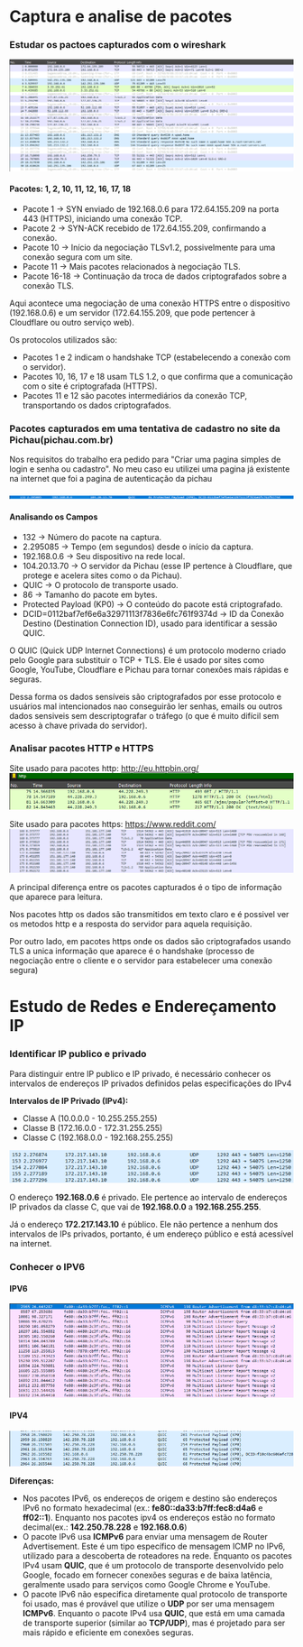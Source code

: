 # Captura e analise de pacotes

### Estudar os pactoes capturados com o wireshark
![Pacotes capturados](pacotes_capturados.png)

#### Pacotes: 1, 2, 10, 11, 12, 16, 17, 18

- Pacote 1 → SYN enviado de 192.168.0.6 para 172.64.155.209 na porta 443 (HTTPS), iniciando uma conexão TCP.
- Pacote 2 → SYN-ACK recebido de 172.64.155.209, confirmando a conexão.
- Pacote 10 → Início da negociação TLSv1.2, possivelmente para uma conexão segura com um site.
- Pacote 11 → Mais pacotes relacionados à negociação TLS.
- Pacote 16-18 → Continuação da troca de dados criptografados sobre a conexão TLS.

Aqui acontece uma negociação de uma conexão HTTPS entre o dispositivo (192.168.0.6) e um servidor (172.64.155.209, que pode pertencer à Cloudflare ou outro serviço web).

Os protocolos utilizados são:
- Pacotes 1 e 2 indicam o handshake TCP (estabelecendo a conexão com o servidor).
- Pacotes 10, 16, 17 e 18 usam TLS 1.2, o que confirma que a comunicação com o site é criptografada (HTTPS).
- Pacotes 11 e 12 são pacotes intermediários da conexão TCP, transportando os dados criptografados.


### Pacotes capturados em uma tentativa de cadastro no site da Pichau(pichau.com.br)
Nos requisitos do trabalho era pedido para
"Criar uma pagina simples de login e senha ou cadastro".
No meu caso eu utilizei uma pagina já existente na internet que foi a pagina de autenticação da pichau

![Pacote capturado](pacote_cadastro_pichau.png)

#### Analisando os Campos
- 132 → Número do pacote na captura.
- 2.295085 → Tempo (em segundos) desde o início da captura.
- 192.168.0.6 → Seu dispositivo na rede local.
- 104.20.13.70 → O servidor da Pichau (esse IP pertence à Cloudflare, que protege e acelera sites como o da Pichau).
- QUIC → O protocolo de transporte usado.
- 86 → Tamanho do pacote em bytes.
- Protected Payload (KP0) → O conteúdo do pacote está criptografado.
- DCID=0112baf7ef6e6a32971113f7836e6fc761f9374d → ID da Conexão Destino (Destination Connection ID), usado para identificar a sessão QUIC.

O QUIC (Quick UDP Internet Connections) é um protocolo moderno criado pelo Google para substituir o TCP + TLS. Ele é usado por sites como Google, YouTube, Cloudflare e Pichau para tornar conexões mais rápidas e seguras.

Dessa forma os dados sensíveis são criptografados por esse protocolo e usuários mal intencionados nao conseguirão ler senhas, emails ou outros dados sensiveis sem descriptografar o tráfego (o que é muito difícil sem acesso à chave privada do servidor).

### Analisar pacotes HTTP e HTTPS

Site usado para pacotes http: http://eu.httpbin.org/
![Pacotes HTTP](http.png)

Site usado para pacotes https: https://www.reddit.com/
![Pacotes HTTP](https.png)

A principal diferença entre os pacotes capturados é o tipo de informação que aparece para leitura. 

Nos pacotes http os dados são transmitidos em texto claro e é possivel ver os metodos http e a resposta do servidor para aquela requisição. 

Por outro lado, em pacotes https onde os dados são criptografados usando TLS a unica informação que aparece é o handshake (processo de negociação entre o cliente e o servidor para estabelecer uma conexão segura)

# Estudo de Redes e Endereçamento IP

### Identificar IP publico e privado
Para distinguir entre IP publico e IP privado, é necessário conhecer os intervalos de endereços IP privados definidos pelas especificações do IPv4

**Intervalos de IP Privado (IPv4):**
- Classe A (10.0.0.0 - 10.255.255.255)
- Classe B (172.16.0.0 - 172.31.255.255)
- Classe C (192.168.0.0 - 192.168.255.255)

![IP publico e privado](publico_privado.png)

O endereço **192.168.0.6** é privado. Ele pertence ao intervalo de endereços IP privados da classe C, que vai de **192.168.0.0** a **192.168.255.255**.

Já o endereço **172.217.143.10** é público. Ele não pertence a nenhum dos intervalos de IPs privados, portanto, é um endereço público e está acessível na internet.


### Conhecer o IPV6
#### IPV6
![IPv6](ipv6.png)

#### IPV4
![IPv4](ipv4.png)

**Diferenças:**

- Nos pacotes IPv6, os endereços de origem e destino são endereços IPv6 no formato hexadecimal (ex.: **fe80::da33:b7ff:fec8:d4a6** e **ff02::1**). Enquanto nos pacotes ipv4 os endereços estão no formato decimal(ex.: **142.250.78.228** e **192.168.0.6**)
- O pacote IPv6 usa **ICMPv6** para enviar uma mensagem de Router Advertisement. Este é um tipo específico de mensagem ICMP no IPv6, utilizado para a descoberta de roteadores na rede. Enquanto os pacotes IPv4 usam **QUIC**, que é um protocolo de transporte desenvolvido pelo Google, focado em fornecer conexões seguras e de baixa latência, geralmente usado para serviços como Google Chrome e YouTube.
- O pacote IPv6 não especifica diretamente qual protocolo de transporte foi usado, mas é provável que utilize o **UDP** por ser uma mensagem **ICMPv6**. Enquanto o pacote IPv4 usa **QUIC**, que está em uma camada de transporte superior (similar ao **TCP/UDP**), mas é projetado para ser mais rápido e eficiente em conexões seguras.
    